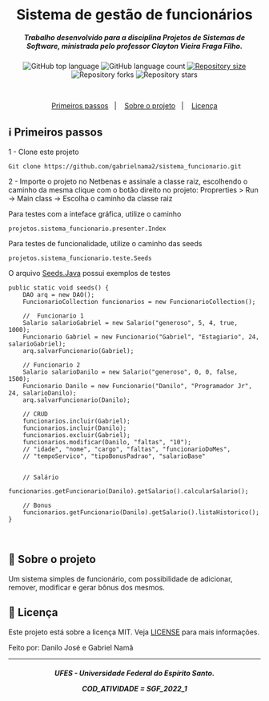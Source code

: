 <h1 align="center">
    Sistema de gestão de funcionários
</h1>

<h5 align="center">
Trabalho desenvolvido para a disciplina Projetos de Sistemas de Software, ministrada pelo professor Clayton Vieira Fraga Filho.
</h5>

<p align="center">
  <img alt="GitHub top language" src="https://img.shields.io/github/languages/top/gabrielnama2/sistema_funcionario">

  <img alt="GitHub language count" src="https://img.shields.io/github/languages/count/gabrielnama2/sistema_funcionario">
  
  <a href="https://img.shields.io/github/repo-size/gabrielnama2/sistema_funcionario/commits/master">
    <img alt="Repository size" src="https://img.shields.io/github/repo-size/gabrielnama2/sistema_funcionario">
  </a>
  
  <img alt="Repository forks" src="https://img.shields.io/github/forks/gabrielnama2/sistema_funcionario">
  
  <img alt="Repository stars" src="https://img.shields.io/github/stars/gabrielnama2/sistema_funcionario">
</p>

</br>

<p align="center" direction="row">
  <a href="#information_source-primeiros-passos">Primeiros passos</a>&nbsp;&nbsp;&nbsp;|&nbsp;&nbsp;&nbsp;
  <a href="#rocket-sobre-o-projeto">Sobre o projeto</a>&nbsp;&nbsp;&nbsp;|&nbsp;&nbsp;&nbsp;
  <a href="#memo-licença">Licença</a>
</p>


## :information_source: Primeiros passos
1 - Clone este projeto 

```
Git clone https://github.com/gabrielnama2/sistema_funcionario.git
```

2 - Importe o projeto no Netbenas e assinale a classe raiz, escolhendo o caminho da mesma clique com o botão direito no projeto: Proprerties > Run -> Main class -> Escolha o caminho da classe raiz

Para testes com a inteface gráfica, utilize o caminho

```
projetos.sistema_funcionario.presenter.Index
```

Para testes de funcionalidade, utilize o caminho das seeds

```
projetos.sistema_funcionario.teste.Seeds
```

O arquivo [Seeds.Java](https://github.com/gabrielnama2/sistema_funcionario/blob/danilo/src/main/java/projetos/sistema_funcionario/test/Seeds.java) possui exemplos de testes
```
public static void seeds() {
    DAO arq = new DAO();
    FuncionarioCollection funcionarios = new FuncionarioCollection();

    //  Funcionario 1
    Salario salarioGabriel = new Salario("generoso", 5, 4, true, 1000);
    Funcionario Gabriel = new Funcionario("Gabriel", "Estagiario", 24, salarioGabriel);
    arq.salvarFuncionario(Gabriel);  

    // Funcionario 2
    Salario salarioDanilo = new Salario("generoso", 0, 0, false, 1500);
    Funcionario Danilo = new Funcionario("Danilo", "Programador Jr", 24, salarioDanilo);
    arq.salvarFuncionario(Danilo);  

    // CRUD
    funcionarios.incluir(Gabriel);
    funcionarios.incluir(Danilo);
    funcionarios.excluir(Gabriel);
    funcionarios.modificar(Danilo, "faltas", "10"); 
    // "idade", "nome", "cargo", "faltas", "funcionarioDoMes",
    // "tempoServico", "tipoBonusPadrao", "salarioBase"


    // Salário
    funcionarios.getFuncionario(Danilo).getSalario().calcularSalario();

    // Bonus
    funcionarios.getFuncionario(Danilo).getSalario().listaHistorico();
}
```
</br>

## :rocket: Sobre o projeto
Um sistema simples de funcionário, com possibilidade de adicionar, remover, modificar e gerar bônus dos mesmos.
</br>

## :memo: Licença
Este projeto está sobre a licença MIT. Veja [LICENSE](https://github.com/Danilo-Js/Repo-Searcher/blob/master/LICENSE) para mais informações.

Feito por: Danilo José e Gabriel Namã

---

<h5 align="center">
UFES - Universidade Federal do Espírito Santo. 
    
COD_ATIVIDADE = SGF_2022_1
</h5>
